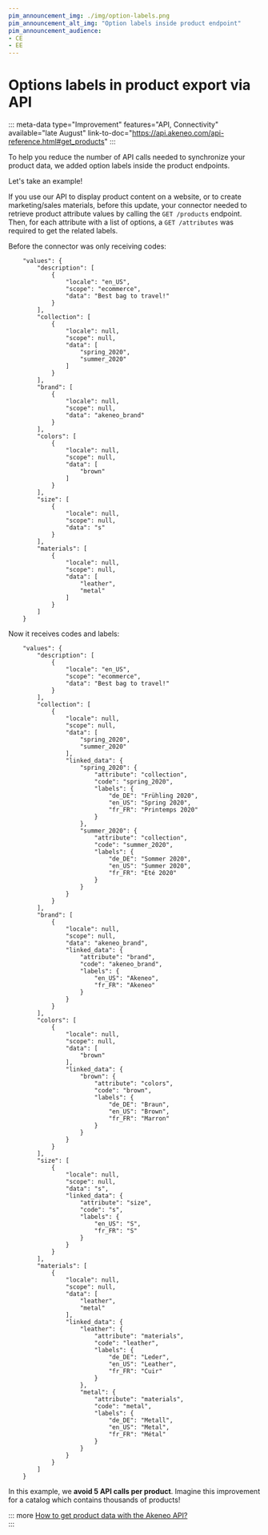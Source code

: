 ```yaml
---
pim_announcement_img: ./img/option-labels.png
pim_announcement_alt_img: "Option labels inside product endpoint"
pim_announcement_audience:
- CE
- EE
---
```


# Options labels in product export via API
::: meta-data type="Improvement" features="API, Connectivity" available="late August" link-to-doc="https://api.akeneo.com/api-reference.html#get_products"
:::

To help you reduce the number of API calls needed to synchronize your product data, we added option labels inside the product endpoints.

Let's take an example! 

If you use our API to display product content on a website, or to create marketing/sales materials, before this update, your connector needed to retrieve product attribute values by calling the `GET /products` endpoint. Then, for each attribute with a list of options, a `GET /attributes` was required to get the related labels. 

Before the connector was only receiving codes:

```
    "values": {
        "description": [
            {
                "locale": "en_US",
                "scope": "ecommerce",
                "data": "Best bag to travel!"
            }
        ],
        "collection": [
            {
                "locale": null,
                "scope": null,
                "data": [
                    "spring_2020",
                    "summer_2020"
                ]
            }
        ],
        "brand": [
            {
                "locale": null,
                "scope": null,
                "data": "akeneo_brand"
            }
        ],
        "colors": [
            {
                "locale": null,
                "scope": null,
                "data": [
                    "brown"
                ]
            }
        ],
        "size": [
            {
                "locale": null,
                "scope": null,
                "data": "s"
            }
        ],
        "materials": [
            {
                "locale": null,
                "scope": null,
                "data": [
                    "leather",
                    "metal"
                ]
            }
        ]
    }
```

Now it receives codes and labels:

```
    "values": {
        "description": [
            {
                "locale": "en_US",
                "scope": "ecommerce",
                "data": "Best bag to travel!"
            }
        ],
        "collection": [
            {
                "locale": null,
                "scope": null,
                "data": [
                    "spring_2020",
                    "summer_2020"
                ],
                "linked_data": {
                    "spring_2020": {
                        "attribute": "collection",
                        "code": "spring_2020",
                        "labels": {
                            "de_DE": "Frühling 2020",
                            "en_US": "Spring 2020",
                            "fr_FR": "Printemps 2020"
                        }
                    },
                    "summer_2020": {
                        "attribute": "collection",
                        "code": "summer_2020",
                        "labels": {
                            "de_DE": "Sommer 2020",
                            "en_US": "Summer 2020",
                            "fr_FR": "Été 2020"
                        }
                    }
                }
            }
        ],
        "brand": [
            {
                "locale": null,
                "scope": null,
                "data": "akeneo_brand",
                "linked_data": {
                    "attribute": "brand",
                    "code": "akeneo_brand",
                    "labels": {
                        "en_US": "Akeneo",
                        "fr_FR": "Akeneo"
                    }
                }
            }
        ],
        "colors": [
            {
                "locale": null,
                "scope": null,
                "data": [
                    "brown"
                ],
                "linked_data": {
                    "brown": {
                        "attribute": "colors",
                        "code": "brown",
                        "labels": {
                            "de_DE": "Braun",
                            "en_US": "Brown",
                            "fr_FR": "Marron"
                        }
                    }
                }
            }
        ],
        "size": [
            {
                "locale": null,
                "scope": null,
                "data": "s",
                "linked_data": {
                    "attribute": "size",
                    "code": "s",
                    "labels": {
                        "en_US": "S",
                        "fr_FR": "S"
                    }
                }
            }
        ],
        "materials": [
            {
                "locale": null,
                "scope": null,
                "data": [
                    "leather",
                    "metal"
                ],
                "linked_data": {
                    "leather": {
                        "attribute": "materials",
                        "code": "leather",
                        "labels": {
                            "de_DE": "Leder",
                            "en_US": "Leather",
                            "fr_FR": "Cuir"
                        }
                    },
                    "metal": {
                        "attribute": "materials",
                        "code": "metal",
                        "labels": {
                            "de_DE": "Metall",
                            "en_US": "Metal",
                            "fr_FR": "Métal"
                        }
                    }
                }
            }
        ]
    }
```

In this example, we **avoid 5 API calls per product**. Imagine this improvement for a catalog which contains thousands of products! 

::: more
[How to get product data with the Akeneo API?](https://api.akeneo.com/api-reference.html#get_products)  
:::
